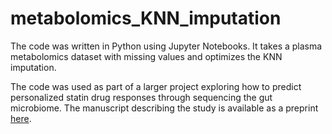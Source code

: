 # metabolomics_KNN_imputation
The code was written in Python using Jupyter Notebooks. It takes a plasma metabolomics dataset with missing values and optimizes the KNN imputation.

The code was used as part of a larger project exploring how to predict personalized statin drug responses through sequencing the gut microbiome.
The manuscript describing the study is available as a preprint [here](https://www.medrxiv.org/content/10.1101/2021.12.02.21267193v2).

